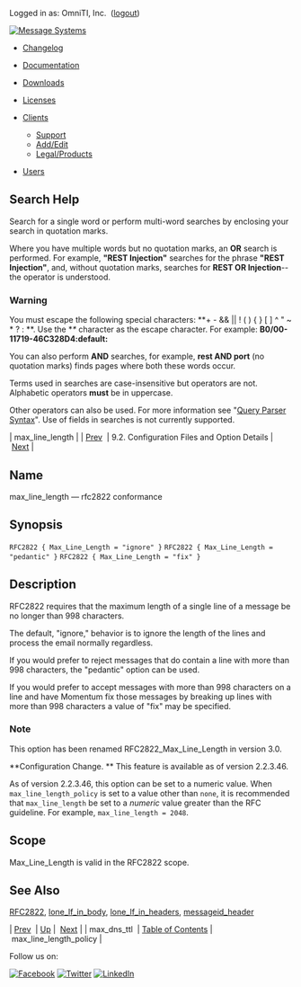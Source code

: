 Logged in as: OmniTI, Inc.  ([logout](https://support.messagesystems.com/logout.php))

[![Message Systems](https://support.messagesystems.com/images/ms-white205.png)](https://support.messagesystems.com/start.php) 

*   [Changelog](https://support.messagesystems.com/start.php?show=changelog)
*   [Documentation](https://support.messagesystems.com/docs/)
*   [Downloads](https://support.messagesystems.com/start.php)

*   [Licenses](https://support.messagesystems.com/license_summary.php)
*   <a href="">Clients</a>
    *   [Support](https://support.messagesystems.com/cs.php)
    *   [Add/Edit](https://support.messagesystems.com/edit_client.php)
    *   [Legal/Products](https://support.messagesystems.com/edit_products.php)
*   [Users](https://support.messagesystems.com/edit_customer.php)

## Search Help

Search for a single word or perform multi-word searches by enclosing your search in quotation marks.

Where you have multiple words but no quotation marks, an **OR** search is performed. For example, **"REST Injection"** searches for the phrase **"REST Injection"**, and, without quotation marks, searches for **REST OR Injection**--the operator is understood.

### Warning

You must escape the following special characters: **+ - && || ! ( ) { } [ ] ^ " ~ * ? : \**. Use the **\** character as the escape character. For example: **B0/00-11719-46C328D4\:default\:**

You can also perform **AND** searches, for example, **rest AND port** (no quotation marks) finds pages where both these words occur.

Terms used in searches are case-insensitive but operators are not. Alphabetic operators **must** be in uppercase.

Other operators can also be used. For more information see "[Query Parser Syntax](https://lucene.apache.org/core/old_versioned_docs/versions/3_0_0/queryparsersyntax.html)". Use of fields in searches is not currently supported.

| max_line_length |
| [Prev](conf.ref.max_dns_ttl.php)  | 9.2. Configuration Files and Option Details |  [Next](conf.ref.max_line_length_policy.php) |

<a name="conf.ref.max_line_length"></a>
## Name

max_line_length — rfc2822 conformance

## Synopsis

`RFC2822 { Max_Line_Length = "ignore" }`
`RFC2822 { Max_Line_Length = "pedantic" }`
`RFC2822 { Max_Line_Length = "fix" }`

<a name="idp5684880"></a>
## Description

RFC2822 requires that the maximum length of a single line of a message be no longer than 998 characters.

The default, "ignore," behavior is to ignore the length of the lines and process the email normally regardless.

If you would prefer to reject messages that do contain a line with more than 998 characters, the "pedantic" option can be used.

If you would prefer to accept messages with more than 998 characters on a line and have Momentum fix those messages by breaking up lines with more than 998 characters a value of "fix" may be specified.

### Note

This option has been renamed RFC2822_Max_Line_Length in version 3.0.

**Configuration Change. ** This feature is available as of version 2.2.3.46.

As of version 2.2.3.46, this option can be set to a numeric value. When `max_line_length_policy` is set to a value other than `none`, it is recommended that `max_line_length` be set to a *numeric* value greater than the RFC guideline. For example, `max_line_length = 2048`.

<a name="idp5695184"></a>
## Scope

Max_Line_Length is valid in the RFC2822 scope.

<a name="idp5696832"></a>
## See Also

[RFC2822](conf.ref.rfc2822.php "RFC2822"), [lone_lf_in_body](conf.ref.lone_lf_in_body.php "lone_lf_in_body"), [lone_lf_in_headers](conf.ref.lone_lf_in_headers.php "lone_lf_in_headers"), [messageid_header](conf.ref.messageid_header.php "messageid_header")

| [Prev](conf.ref.max_dns_ttl.php)  | [Up](conf.ref.files.php) |  [Next](conf.ref.max_line_length_policy.php) |
| max_dns_ttl  | [Table of Contents](index.php) |  max_line_length_policy |

Follow us on:

[![Facebook](https://support.messagesystems.com/images/icon-facebook.png)](http://www.facebook.com/messagesystems) [![Twitter](https://support.messagesystems.com/images/icon-twitter.png)](http://twitter.com/#!/MessageSystems) [![LinkedIn](https://support.messagesystems.com/images/icon-linkedin.png)](http://www.linkedin.com/company/message-systems)